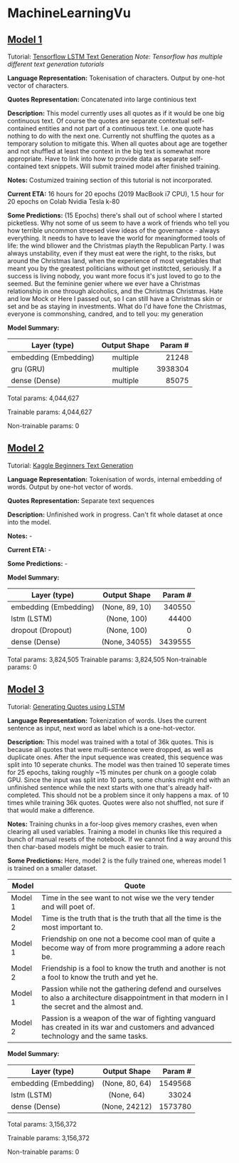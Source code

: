 # MachineLearningVu

## [Model 1](LSTM_Model_1/QuoteGenerator1.py)
Tutorial: [Tensorflow LSTM Text Generation](https://www.tensorflow.org/tutorials/text/text_generation)
*Note: Tensorflow has multiple different text generation tutorials*

**Language Representation:** Tokenisation of characters. Output by one-hot vector of characters.

**Quotes Representation:** Concatenated into large continious text

**Description:** This model currently uses all quotes as if it would be one big continuous text. Of course the quotes are separate contextual self-contained entities and not part of a continuous text. I.e. one quote has nothing to do with the next one. Currently not shuffling the quotes as a temporary solution to mitigate this. When all quotes about age are together and not shuffled at least the context in the big text is somewhat more appropriate. Have to link into how to provide data as separate self-contained text snippets. Will submit trained model after finished training.

**Notes:** Costumized training section of this tutorial is not incorporated.

**Current ETA:** 16 hours for 20 epochs (2019 MacBook i7 CPU), 1.5 hour for 20 epochs on Colab Nvidia Tesla k-80

**Some Predictions:** (15 Epochs) there's shall out of school where I started picketless.   Why not some of us seem to have a work of friends who tell you how terrible uncommon streesed view ideas of the governance - always everything. It needs to have to leave the world for meaningformed tools of life: the wind bllower and the Christmas playth the Republican Party.   I was always unstability, even if they must eat were the right, to the risks, but around the Christmas land, when the experience of most vegetables that meant you by the greatest politicians without get institcted, seriously. If a success is living nobody, you want more focus it's just loved to go to the seemed.   But the feminine genier where we ever have a Christmas relationship in one through alcoholics, and the Christmas Christmas.   Hate and low Mock or Here I passed out, so I can still have a Christmas skin or set and be as staying in investments. What do I'd have fone the Christmas, everyone is commonshing, candred, and to tell you: my generation

**Model Summary:** 

|Layer (type)     |            Output Shape |             Param #   |
| ------------- |:-------------:| -----:|
embedding (Embedding)     |   multiple       |           21248     
gru (GRU)      |              multiple       |           3938304   
dense (Dense)      |          multiple      |            85075     

Total params: 4,044,627

Trainable params: 4,044,627

Non-trainable params: 0


## [Model 2](LSTM_Model_2/QuoteGenerator2.py)
Tutorial: [Kaggle Beginners Text Generation](https://www.kaggle.com/shivamb/beginners-guide-to-text-generation-using-lstms)

**Language Representation:** Tokenisation of words, internal embedding of words. Output by one-hot vector of words. 

**Quotes Representation:** Separate text sequences

**Description:** Unfinished work in progress. Can't fit whole dataset at once into the model.

**Notes:** -

**Current ETA:** -

**Some Predictions:** -

**Model Summary:**

 |Layer (type)    |             Output Shape      |        Param #   |
 | ------------- |:-------------:| -----:|
|embedding (Embedding)     |   (None, 89, 10)        |    340550    |
|lstm (LSTM)                |  (None, 100)           |    44400     |
|dropout (Dropout)          |  (None, 100)            |   0         |
|dense (Dense)              |  (None, 34055)          |   3439555   |
Total params: 3,824,505
Trainable params: 3,824,505
Non-trainable params: 0


## [Model 3](LSTM_Model_3/LSTM-model-3.ipynb)
Tutorial: [Generating Quotes using LSTM](https://www.kaggle.com/hariharanhd/generating-quotes)

**Language Representation:** Tokenization of words. Uses the current sentence as input, next word as label which is a one-hot-vector.

**Description:** This model was trained with a total of 36k quotes. This is because all quotes that were multi-sentence were dropped, as well as duplicate ones. After the input sequence was created, this sequence was split into 10 seperate chunks. The model was then trained 10 seperate times for 25 epochs, taking roughly ~15 minutes per chunk on a google colab GPU. Since the input was split into 10 parts, some chunks might end with an unfinished sentence while the next starts with one that's already half-completed. This should not be a problem since it only happens a max. of 10 times while training 36k quotes. Quotes were also not shuffled, not sure if that would make a difference.


**Notes:** Training chunks in a for-loop gives memory crashes, even when clearing all used variables. Training a model in chunks like this required a bunch of manual resets of the notebook. If we cannot find a way around this then char-based models might be much easier to train.

**Some Predictions:** Here, model 2 is the fully trained one, whereas model 1 is trained on a smaller dataset.

| Model | Quote |
|---------|---------------------------------------------------------------------------------|
| Model 1 | Time in the see want to not wise we the very tender and will poet of. |     
| Model 2 | Time is the truth that is the truth that all the time is the most important to. |
| Model 1 | Friendship on one not a become cool man of quite a become way of from more programming a adore reach be.|
| Model 2 | Friendship is a fool to know the truth and another is not a fool to know the truth and yet he.|
| Model 1 | Passion while not the gathering defend and ourselves to also a architecture disappointment in that modern in I the secret and the almost and.|
| Model 2 | Passion is a weapon of the war of fighting vanguard has created in its war and customers and advanced technology and the same tasks.|

**Model Summary:**

|Layer (type)     |            Output Shape |             Param #   |
| ------------- |:-------------:| -----:|
embedding (Embedding) | (None, 80, 64) | 1549568 |
lstm (LSTM) | (None, 64) |  33024 |
dense (Dense) | (None, 24212) | 1573780 |


Total params: 3,156,372

Trainable params: 3,156,372

Non-trainable params: 0

